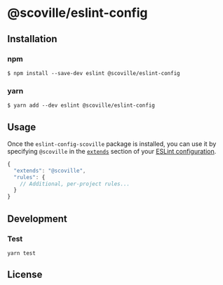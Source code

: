 # @scoville/eslint-config


## Installation

### npm
```
$ npm install --save-dev eslint @scoville/eslint-config
```

### yarn
```
$ yarn add --dev eslint @scoville/eslint-config
```


## Usage

Once the `eslint-config-scoville` package is installed, you can use it by specifying `@scoville` in the [`extends`](http://eslint.org/docs/user-guide/configuring#extending-configuration-files) section of your [ESLint configuration](http://eslint.org/docs/user-guide/configuring).

```js
{
  "extends": "@scoville",
  "rules": {
    // Additional, per-project rules...
  }
}
```

## Development

### Test
```
yarn test
```

## License

